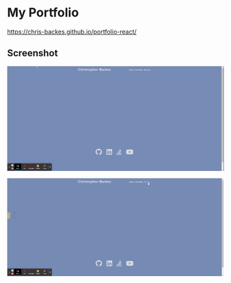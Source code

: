 # My Portfolio

https://chris-backes.github.io/portfolio-react/

## Screenshot

![About View](./assets/about.gif)

![Portfolio View](./assets/resume.gif)

